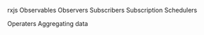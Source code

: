 rxjs
    Observables
    Observers
    Subscribers
    Subscription
    Schedulers

 Operaters
    Aggregating data
    